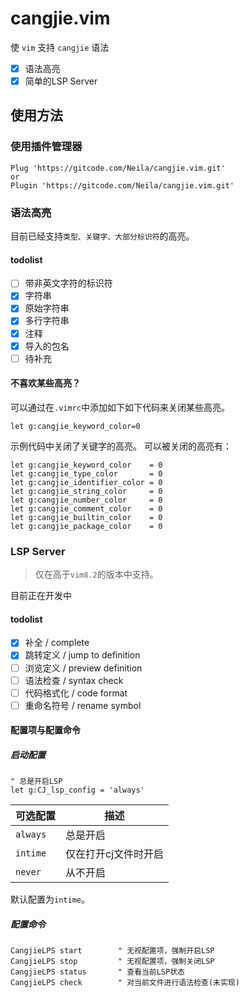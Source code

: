 # cangjie.vim

使 `vim` 支持 `cangjie` 语法

- [x] 语法高亮
- [x] 简单的LSP Server

## 使用方法
### 使用插件管理器
```vim
Plug 'https://gitcode.com/Neila/cangjie.vim.git'
or
Plugin 'https://gitcode.com/Neila/cangjie.vim.git'
```

### 语法高亮
目前已经支持`类型、关键字、大部分标识符`的高亮。
#### todolist
- [ ] 带非英文字符的标识符
- [x] 字符串
- [x] 原始字符串
- [x] 多行字符串
- [x] 注释
- [x] 导入的包名
- [ ] 待补充
#### 不喜欢某些高亮？
可以通过在`.vimrc`中添加如下如下代码来关闭某些高亮。
```vim
let g:cangjie_keyword_color=0
```
示例代码中关闭了关键字的高亮。
可以被关闭的高亮有：
```vim
let g:cangjie_keyword_color    = 0
let g:cangjie_type_color       = 0
let g:cangjie_identifier_color = 0
let g:cangjie_string_color     = 0
let g:cangjie_number_color     = 0
let g:cangjie_comment_color    = 0
let g:cangjie_builtin_color    = 0
let g:cangjie_package_color    = 0
```


### LSP Server
> 仅在高于`vim8.2`的版本中支持。  

目前正在开发中  
#### todolist
- [x] 补全 / complete
- [x] 跳转定义 / jump to definition
- [ ] 浏览定义 / preview definition
- [ ] 语法检查 / syntax check
- [ ] 代码格式化 / code format
- [ ] 重命名符号 / rename symbol

#### 配置项与配置命令
##### 启动配置
```vim
" 总是开启LSP
let g:CJ_lsp_config = 'always'
```
可选配置 | 描述
--- | ---
`always` | 总是开启
`intime` | 仅在打开cj文件时开启
`never` | 从不开启
默认配置为`intime`。

##### 配置命令
```vim
CangjieLPS start        " 无视配置项，强制开启LSP
CangjieLPS stop         " 无视配置项，强制关闭LSP
CangjieLPS status       " 查看当前LSP状态
CangjieLPS check        " 对当前文件进行语法检查(未实现)
```
